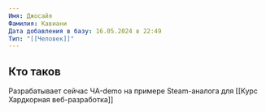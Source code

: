 ```yaml
---
Имя: Джосайя
Фамилия: Кавиани
Дата добавления в базу: 16.05.2024 в 22:49
Тип: "[[Человек]]"
---
```

## Кто таков

Разрабатывает сейчас ЧА-demo на примере Steam-аналога для [[Курс Хардкорная веб-разработка]]